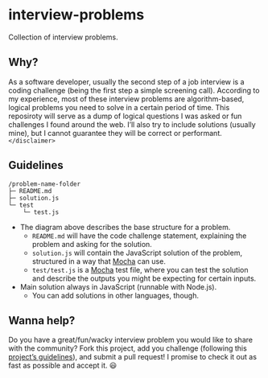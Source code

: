 # interview-problems
Collection of interview problems.

## Why?
As a software developer, usually the second step of a job interview is a coding
challenge (being the first step a simple screening call). According to my
experience, most of these interview problems are algorithm-based, logical
problems you need to solve in a certain period of time. This reposiroty will
serve as a dump of logical questions I was asked or fun challenges I found
around the web. I’ll also try to include solutions (usually mine), but I cannot
guarantee they will be correct or performant. `</disclaimer>`

## Guidelines
```
/problem-name-folder
├─ README.md
├─ solution.js
└─ test
    └─ test.js
```
- The diagram above describes the base structure for a problem.
  + `README.md` will have the code challenge statement, explaining the problem
    and asking for the solution.
  + `solution.js` will contain the JavaScript solution of the problem,
    structured in a way that [Mocha](http://mochajs.org) can use.
  + `test/test.js` is a [Mocha](http://mochajs.org) test file, where you can
    test the solution and describe the outputs you might be expecting for
    certain inputs.
- Main solution always in JavaScript (runnable with Node.js).
  + You can add solutions in other languages, though.

## Wanna help?
Do you have a great/fun/wacky interview problem you would like to share with
the community? Fork this project, add you challenge (following this
[project’s guidelines](#Guidelines)), and submit a pull request! I promise to
check it out as fast as possible and accept it. :smiley:
